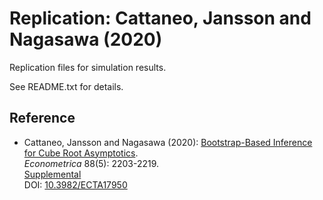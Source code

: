 # Replication: Cattaneo, Jansson and Nagasawa (2020)

Replication files for simulation results.

See README.txt for details.

## Reference

- Cattaneo, Jansson and Nagasawa (2020): [Bootstrap-Based Inference for Cube Root Asymptotics](https://cattaneo.princeton.edu/papers/Cattaneo-Jansson-Nagasawa_2020_ECMA.pdf).<br>
_Econometrica_ 88(5): 2203-2219.<br>
[Supplemental](https://cattaneo.princeton.edu/papers/Cattaneo-Jansson-Nagasawa_2020_ECMA--Supplement.pdf)<br>
DOI: [10.3982/ECTA17950](https://doi.org/10.3982/ECTA17950)
